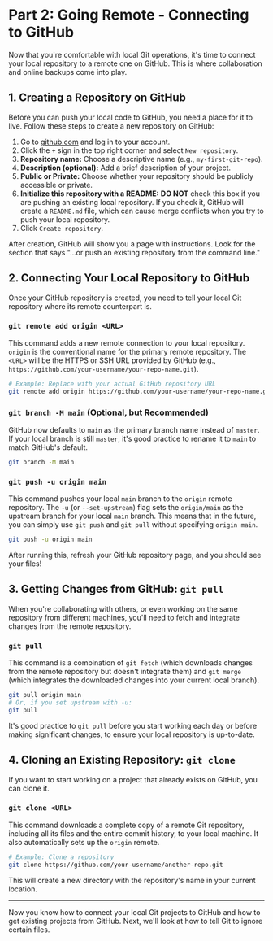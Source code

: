 # Part 2: Going Remote - Connecting to GitHub

Now that you're comfortable with local Git operations, it's time to connect your local repository to a remote one on GitHub. This is where collaboration and online backups come into play.

## 1. Creating a Repository on GitHub

Before you can push your local code to GitHub, you need a place for it to live. Follow these steps to create a new repository on GitHub:

1.  Go to [github.com](https://github.com/) and log in to your account.
2.  Click the `+` sign in the top right corner and select `New repository`.
3.  **Repository name:** Choose a descriptive name (e.g., `my-first-git-repo`).
4.  **Description (optional):** Add a brief description of your project.
5.  **Public or Private:** Choose whether your repository should be publicly accessible or private.
6.  **Initialize this repository with a README:** **DO NOT** check this box if you are pushing an existing local repository. If you check it, GitHub will create a `README.md` file, which can cause merge conflicts when you try to push your local repository.
7.  Click `Create repository`.

After creation, GitHub will show you a page with instructions. Look for the section that says "...or push an existing repository from the command line."

## 2. Connecting Your Local Repository to GitHub

Once your GitHub repository is created, you need to tell your local Git repository where its remote counterpart is.

### `git remote add origin <URL>`

This command adds a new remote connection to your local repository. `origin` is the conventional name for the primary remote repository. The `<URL>` will be the HTTPS or SSH URL provided by GitHub (e.g., `https://github.com/your-username/your-repo-name.git`).

```bash
# Example: Replace with your actual GitHub repository URL
git remote add origin https://github.com/your-username/your-repo-name.git
```

### `git branch -M main` (Optional, but Recommended)

GitHub now defaults to `main` as the primary branch name instead of `master`. If your local branch is still `master`, it's good practice to rename it to `main` to match GitHub's default.

```bash
git branch -M main
```

### `git push -u origin main`

This command pushes your local `main` branch to the `origin` remote repository. The `-u` (or `--set-upstream`) flag sets the `origin/main` as the upstream branch for your local `main` branch. This means that in the future, you can simply use `git push` and `git pull` without specifying `origin main`.

```bash
git push -u origin main
```

After running this, refresh your GitHub repository page, and you should see your files!

## 3. Getting Changes from GitHub: `git pull`

When you're collaborating with others, or even working on the same repository from different machines, you'll need to fetch and integrate changes from the remote repository.

### `git pull`

This command is a combination of `git fetch` (which downloads changes from the remote repository but doesn't integrate them) and `git merge` (which integrates the downloaded changes into your current local branch).

```bash
git pull origin main
# Or, if you set upstream with -u:
git pull
```

It's good practice to `git pull` before you start working each day or before making significant changes, to ensure your local repository is up-to-date.

## 4. Cloning an Existing Repository: `git clone`

If you want to start working on a project that already exists on GitHub, you can clone it.

### `git clone <URL>`

This command downloads a complete copy of a remote Git repository, including all its files and the entire commit history, to your local machine. It also automatically sets up the `origin` remote.

```bash
# Example: Clone a repository
git clone https://github.com/your-username/another-repo.git
```

This will create a new directory with the repository's name in your current location.

---

Now you know how to connect your local Git projects to GitHub and how to get existing projects from GitHub. Next, we'll look at how to tell Git to ignore certain files.